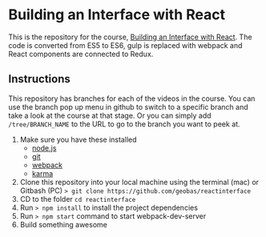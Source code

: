 # Building an Interface with React
This is the repository for the course, [Building an Interface with React](https://www.lynda.com/React-js-tutorials/Building-Web-Interface-React-js/495271-2.html).
The code is converted from ES5 to ES6, gulp is replaced with webpack and React components are connected to Redux.

## Instructions
This repository has branches for each of the videos in the course. You can use the branch pop up menu in github to switch to a specific branch and take a look at the course at that stage. Or you can simply add `/tree/BRANCH_NAME` to the URL to go to the branch you want to peek at.

1. Make sure you have these installed
	- [node.js](http://nodejs.org/)
	- [git](http://git-scm.com/)
	- [webpack](http://webpack.js.org/)
	- [karma](http://karma-runner.github.io/)
2. Clone this repository into your local machine using the terminal (mac) or Gitbash (PC) `> git clone https://github.com/geobas/reactinterface`
3. CD to the folder `cd reactinterface`
4. Run `> npm install` to install the project dependencies
5. Run `> npm start` command to start webpack-dev-server
6. Build something awesome